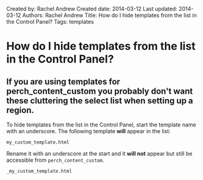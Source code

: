 Created by: Rachel Andrew
Created date: 2014-03-12
Last updated: 2014-03-12
Authors: Rachel Andrew
Title: How do I hide templates from the list in the Control Panel?
Tags: templates

# How do I hide templates from the list in the Control Panel?

## If you are using templates for perch_content_custom you probably don't want these cluttering the select list when setting up a region.

To hide templates from the list in the Control Panel, start the template name with an underscore. The following template **will** appear in the list:

    my_custom_template.html

Rename it with an underscore at the start and it **will not** appear but still be accessible from `perch_content_custom`.

    _my_custom_template.html